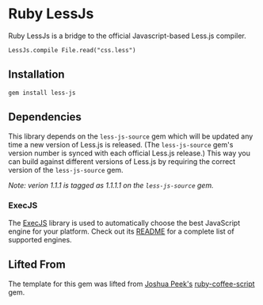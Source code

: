 Ruby LessJs
=================

Ruby LessJs is a bridge to the official Javascript-based Less.js compiler.

    LessJs.compile File.read("css.less")


Installation
------------

    gem install less-js


Dependencies
------------

This library depends on the `less-js-source` gem which will be
updated any time a new version of Less.js is released. (The
`less-js-source` gem's version number is synced with each
official Less.js release.) This way you can build against
different versions of Less.js by requiring the correct version of
the `less-js-source` gem.

*Note: verion 1.1.1 is tagged as 1.1.1.1 on the `less-js-source` gem.*

### ExecJS

The [ExecJS](https://github.com/sstephenson/execjs) library is used to automatically choose the best JavaScript engine for your platform. Check out its [README](https://github.com/sstephenson/execjs/blob/master/README.md) for a complete list of supported engines.

Lifted From
-----------

The template for this gem was lifted from [Joshua Peek's](https://github.com/josh) [ruby-coffee-script](https://github.com/josh/ruby-coffee-script) gem.
